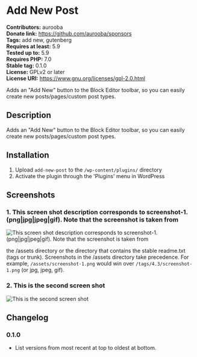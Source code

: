 # Add New Post #
**Contributors:** aurooba  
**Donate link:** https://github.com/aurooba/sponsors  
**Tags:** add new, gutenberg  
**Requires at least:** 5.9  
**Tested up to:** 5.9  
**Requires PHP:** 7.0  
**Stable tag:** 0.1.0  
**License:** GPLv2 or later  
**License URI:** https://www.gnu.org/licenses/gpl-2.0.html  

Adds an "Add New" button to the Block Editor toolbar, so you can easily create new posts/pages/custom post types.

## Description ##

Adds an "Add New" button to the Block Editor toolbar, so you can easily create new posts/pages/custom post types.

## Installation ##

1. Upload `add-new-post` to the `/wp-content/plugins/` directory
2. Activate the plugin through the 'Plugins' menu in WordPress

## Screenshots ##

### 1. This screen shot description corresponds to screenshot-1.(png|jpg|jpeg|gif). Note that the screenshot is taken from ###
![This screen shot description corresponds to screenshot-1.(png|jpg|jpeg|gif). Note that the screenshot is taken from](http://ps.w.org/add-new-post/assets/screenshot-1.png)

the /assets directory or the directory that contains the stable readme.txt (tags or trunk). Screenshots in the /assets
directory take precedence. For example, `/assets/screenshot-1.png` would win over `/tags/4.3/screenshot-1.png`
(or jpg, jpeg, gif).
### 2. This is the second screen shot ###
![This is the second screen shot](http://ps.w.org/add-new-post/assets/screenshot-2.png)


## Changelog ##

### 0.1.0 ###
* List versions from most recent at top to oldest at bottom.
